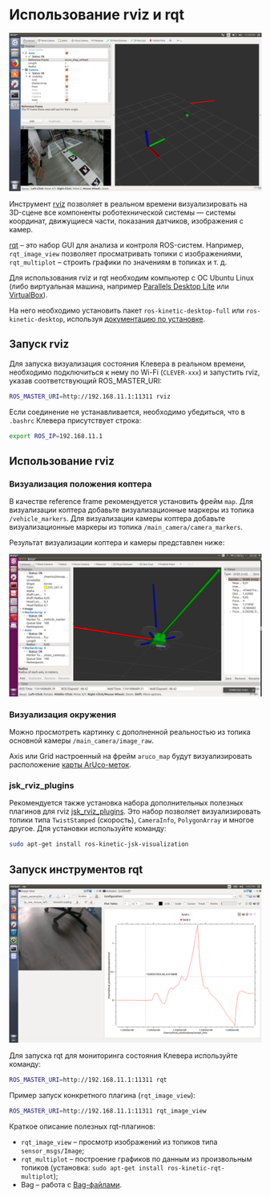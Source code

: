 Использование rviz и rqt
===

![rviz](../assets/rviz.png)

Инструмент [rviz](http://wiki.ros.org/rviz) позволяет в реальном времени визуализировать на 3D-сцене все компоненты роботехнической системы — системы координат, движущиеся части, показания датчиков, изображения с камер.

[rqt](http://wiki.ros.org/rqt) – это набор GUI для анализа и контроля ROS-систем. Например, `rqt_image_view` позволяет просматривать топики с изображениями, `rqt_multiplot` – строить графики по значениям в топиках и т. д.

Для использования rviz и rqt необходим компьютер с ОС Ubuntu Linux (либо виртуальная машина, например [Parallels Desktop Lite](https://itunes.apple.com/ru/app/parallels-desktop-lite/id1085114709?mt=12) или [VirtualBox](https://www.virtualbox.org)).

На него необходимо установить пакет `ros-kinetic-desktop-full` или `ros-kinetic-desktop`, используя [документацию по установке](http://wiki.ros.org/kinetic/Installation/Ubuntu).

Запуск rviz
---

Для запуска визуализация состояния Клевера в реальном времени, необходимо подключиться к нему по Wi-Fi (`CLEVER-xxx`) и запустить rviz, указав соответствующий ROS_MASTER_URI:

```bash
ROS_MASTER_URI=http://192.168.11.1:11311 rviz
```

Если соединение не устанавливается, необходимо убедиться, что в `.bashrc` Клевера присутствует строка:

```bash
export ROS_IP=192.168.11.1
```

Использование rviz
---

### Визуализация положения коптера

В качестве reference frame рекомендуется установить фрейм `map`. Для визуализации коптера добавьте визуализационные маркеры из топика `/vehicle_markers`. Для визуализации камеры коптера добавьте визуализационные маркеры из топика `/main_camera/camera_markers`.

Результат визуализации коптера и камеры представлен ниже:

![rviz](../assets/copter_visualization.png)

### Визуализация окружения

Можно просмотреть картинку с дополненной реальностью из топика основной камеры `/main_camera/image_raw`.

Axis или Grid настроенный на фрейм `aruco_map` будут визуализировать расположение [карты ArUco-меток](aruco.md).

### jsk_rviz_plugins

Рекомендуется также установка набора дополнительных полезных плагинов для rviz [jsk_rviz_plugins](https://jsk-docs.readthedocs.io/en/latest/jsk_visualization/doc/jsk_rviz_plugins/index.html). Это набор позволяет визуализировать топики типа `TwistStamped` (скорость), `CameraInfo`, `PolygonArray` и многое другое. Для установки используйте команду:

```bash
sudo apt-get install ros-kinetic-jsk-visualization
```

Запуск инструментов rqt
---

![rqt](../assets/rqt.png)

Для запуска rqt для мониторинга состояния Клевера используйте команду:

```bash
ROS_MASTER_URI=http://192.168.11.1:11311 rqt
```

Пример запуск конкретного плагина (`rqt_image_view`):

```bash
ROS_MASTER_URI=http://192.168.11.1:11311 rqt_image_view
```

Краткое описание полезных rqt-плагинов:

* `rqt_image_view` – просмотр изображений из топиков типа `sensor_msgs/Image`;
* `rqt_multiplot` – построение графиков по данным из произвольным топиков (установка: `sudo apt-get install ros-kinetic-rqt-multiplot`);
* Bag – работа с [Bag-файлами](http://wiki.ros.org/rosbag).
